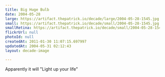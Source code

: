 ```yaml
---
title: Big Huge Bulb
date: 2004-05-28
large: https://artifact.thepatrick.io/decade/large/2004-05-28-1545.jpg
small: https://artifact.thepatrick.io/decade/small/2004-05-28-1545.jpg
smallRetina: https://artifact.thepatrick.io/decade/small/2004-05-28-1545@2x.jpg
flickrUrl: null
photoId: null
createdAt: 2011-01-30 11:07:15.697997
updatedAt: 2004-05-31 02:12:43
layout: decade-image

---
```

Apparently it will "Light up your life"
